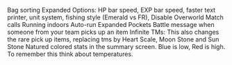 Bag sorting
Expanded Options: HP bar speed, EXP bar speed, faster text printer, unit system, fishing style (Emerald vs FR), Disable Overworld Match calls
Running indoors
Auto-run
Expanded Pockets
Battle message when someone from your team picks up an item
Infinite TMs: This also changes the rare pick up items, replacing tms by Heart Scale, Moon Stone and Sun Stone
Natured colored stats in the summary screen. Blue is low, Red is high. To remember this think about temperatures.